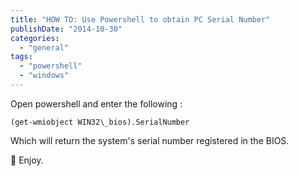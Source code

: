 ```yaml
---
title: "HOW TO: Use Powershell to obtain PC Serial Number"
publishDate: "2014-10-30"
categories: 
  - "general"
tags: 
  - "powershell"
  - "windows"
---
```


Open powershell and enter the following :

```cli
(get-wmiobject WIN32\_bios).SerialNumber
```

Which will return the system's serial number registered in the BIOS.

🙂 Enjoy.

